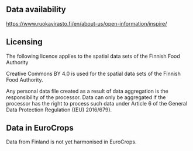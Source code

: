 ## Data availability
https://www.ruokavirasto.fi/en/about-us/open-information/inspire/

## Licensing
The following licence applies to the spatial data sets of the Finnish Food Authority

Creative Commons BY 4.0 is used for the spatial data sets of the Finnish Food Authority.

Any personal data file created as a result of data aggregation is the responsibility of the processor. Data can only be aggregated if the processor has the right to process such data under Article 6 of the General Data Protection Regulation ((EU) 2016/679).

## Data in EuroCrops
Data from Finland is not yet harmonised in EuroCrops.